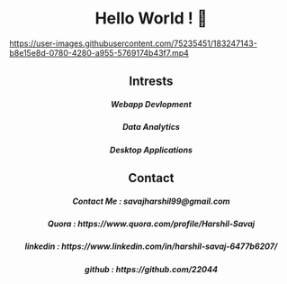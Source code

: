 ###                                               <h1 align ="center"> Hello World ! 👋 </h1>

https://user-images.githubusercontent.com/75235451/183247143-b8e15e8d-0780-4280-a955-5769174b43f7.mp4

<h2 align="center">Intrests</h2>
<h5 align="center">Webapp Devlopment <br></h5>
<h5 align="center">Data Analytics    <br>
<h5 align="center">Desktop Applications <br>


<h2 align="center">Contact</h2>
<h5 align="center">Contact Me       : savajharshil99@gmail.com </br></h5>
<h5 align="center">Quora            : https://www.quora.com/profile/Harshil-Savaj</br></h5>
<h5 align="center">linkedin         : https://www.linkedin.com/in/harshil-savaj-6477b6207/<br></h5>
<h5 align="center">github           : https://github.com/22044</h5>






